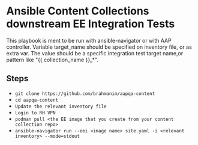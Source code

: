 # Ansible Content Collections downstream EE Integration Tests
This playbook is ment to be run with ansible-navigator or with AAP controller.
Variable target_name should be specified on inventory file, or as extra var.
The value should be a specific integration test target name,or pattern like "{{ 
collection_name }}_*".

## Steps

- `git clone https://github.com/brahmanim/aapqa-content`
- `cd aapqa-content`
- `Update the relevant inventory file`
- `Login to RH VPN`
- `podman pull <the EE image that you create from your content collection repo>`
- `ansible-navigator run --eei <image name> site.yaml -i <relevant inventory> --mode=stdout`
